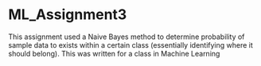 # ML_Assignment3
This assignment used a Naive Bayes method to determine probability of sample data to exists within a certain class (essentially identifying where it should belong).
This was written for a class in Machine Learning
